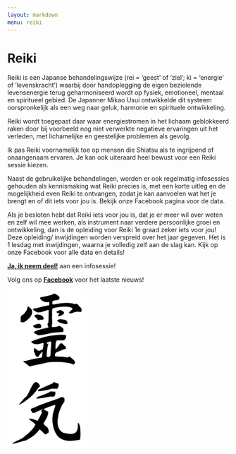 ```yaml
---
layout: markdown
menu: reiki
---
```

# Reiki

Reiki is een Japanse behandelingswijze (rei = ‘geest’ of ‘ziel’; ki = ‘energie’ of ‘levenskracht’) waarbij door handoplegging de eigen bezielende levensenergie terug geharmoniseerd wordt op fysiek, emotioneel, mentaal en spiritueel gebied.
De Japanner Mikao Usui ontwikkelde dit systeem oorspronkelijk als een weg naar geluk, harmonie en spirituele ontwikkeling.

Reiki wordt toegepast daar waar energiestromen in het lichaam geblokkeerd raken door bij voorbeeld nog niet verwerkte negatieve ervaringen uit het verleden, met lichamelijke en geestelijke problemen als gevolg.

Ik pas Reiki voornamelijk toe op mensen die Shiatsu als te ingrijpend of onaangenaam ervaren.
Je kan ook uiteraard heel bewust voor een Reiki sessie kiezen. 

Naast de gebruikelijke behandelingen, worden er ook regelmatig infosessies gehouden als kennismaking wat Reiki precies is, met een korte uitleg en de mogelijkheid even Reiki te ontvangen, zodat je kan aanvoelen wat het je brengt en of dit iets voor jou is. Bekijk onze Facebook pagina voor de data. 

Als je besloten hebt dat Reiki iets voor jou is, dat je er meer wil over weten en zelf wil mee werken, als instrument naar verdere persoonlijke groei en ontwikkeling, dan is de opleiding voor Reiki 1e graad zeker iets voor jou!   
Deze opleiding/ inwijdingen worden verspreid over het jaar gegeven. Het is 1 lesdag met inwijdingen, waarna je volledig zelf aan de slag kan. Kijk op onze Facebook voor alle data en details!


[**Ja, ik neem deel!**](mailto:marian@manopura.be) aan een infosessie! 

Volg ons op [**Facebook**](https://www.facebook.com/manopura/) voor het laatste nieuws!

![reiki](images/reiki.png)
